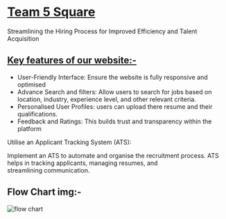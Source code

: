 <h1><u>Team 5 Square</u></h1>

Streamlining the Hiring Process for  Improved Efficiency and Talent Acquisition

<h2><u>Key features of our website:-</u></h2>

<ul>
  <li>User-Friendly Interface: Ensure the website is fully responsive  and optimised
</li>
  <li>Advance Search and filters: Allow users to search for jobs based on location, industry, experience level, and other relevant criteria.
</li>
  <li>Personalised User Profiles: users can upload there resume and their qualifications.
</li>
  <li>Feedback and Ratings: This builds trust and transparency within the platform</li>
</ul>


Utilise an Applicant Tracking System (ATS):

Implement an ATS to automate and organise the recruitment process.
ATS helps in tracking applicants, managing resumes, and streamlining communication.
<h2>Flow Chart img:-</h2>
<img src="" alt="flow chart">
